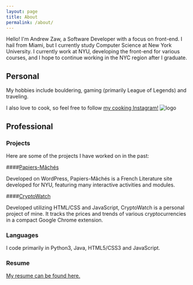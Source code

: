 ```yaml
---
layout: page
title: About
permalink: /about/
---
```


Hello! I'm Andrew Zaw, a Software Developer with a focus on front-end. I hail from Miami, but I currently study Computer Science at New York University. I currently work at NYU, developing the front-end for various courses, and I hope to continue working in the NYC region after I graduate.

## Personal

My hobbies include bouldering, gaming (primarily League of Legends) and traveling.

I also love to cook, so feel free to follow [my cooking Instagram!](https://www.instagram.com/chef_zaw/) ![logo]

[logo]: https://github.com/nyu-ossd-s19/azaw502-weekly/blob/gh-pages/instagram_icon_48.png "Instagram Logo"

## Professional

### Projects

Here are some of the projects I have worked on in the past:

####[Papiers-Mâchés](http://interactivefrench.hosting.nyu.edu/)

Developed on WordPress, Papiers-Mâchés is a French Literature site developed for NYU, featuring many interactive activities and modules.

####[CryptoWatch](https://github.com/azaw502/cryptowatch)

Developed utilizing HTML/CSS and JavaScript, CryptoWatch is a personal project of mine. It tracks the prices and trends of various cryptocurrencies in a compact Google Chrome extension. 

### Languages

I code primarily in Python3, Java, HTML5/CSS3 and JavaScript.


### Resume

[My resume can be found here.](https://github.com/nyu-ossd-s19/azaw502-weekly/blob/gh-pages/Resume-12-8-2018.pdf)


